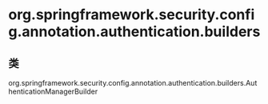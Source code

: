 # org.springframework.security.config.annotation.authentication.builders

## 类

org.springframework.security.config.annotation.authentication.builders.AuthenticationManagerBuilder




